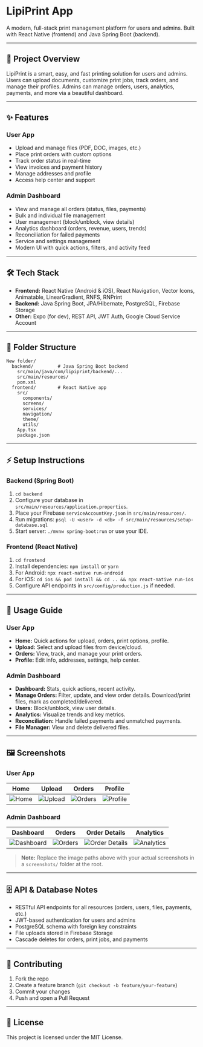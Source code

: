 # LipiPrint App

A modern, full-stack print management platform for users and admins. Built with React Native (frontend) and Java Spring Boot (backend).

---

## 🚀 Project Overview
LipiPrint is a smart, easy, and fast printing solution for users and admins. Users can upload documents, customize print jobs, track orders, and manage their profiles. Admins can manage orders, users, analytics, payments, and more via a beautiful dashboard.

---

## ✨ Features

### User App
- Upload and manage files (PDF, DOC, images, etc.)
- Place print orders with custom options
- Track order status in real-time
- View invoices and payment history
- Manage addresses and profile
- Access help center and support

### Admin Dashboard
- View and manage all orders (status, files, payments)
- Bulk and individual file management
- User management (block/unblock, view details)
- Analytics dashboard (orders, revenue, users, trends)
- Reconciliation for failed payments
- Service and settings management
- Modern UI with quick actions, filters, and activity feed

---

## 🛠️ Tech Stack
- **Frontend:** React Native (Android & iOS), React Navigation, Vector Icons, Animatable, LinearGradient, RNFS, RNPrint
- **Backend:** Java Spring Boot, JPA/Hibernate, PostgreSQL, Firebase Storage
- **Other:** Expo (for dev), REST API, JWT Auth, Google Cloud Service Account

---

## 📁 Folder Structure
```
New folder/
  backend/         # Java Spring Boot backend
    src/main/java/com/lipiprint/backend/...
    src/main/resources/
    pom.xml
  frontend/        # React Native app
    src/
      components/
      screens/
      services/
      navigation/
      theme/
      utils/
    App.tsx
    package.json
```

---

## ⚡ Setup Instructions

### Backend (Spring Boot)
1. `cd backend`
2. Configure your database in `src/main/resources/application.properties`.
3. Place your Firebase `serviceAccountKey.json` in `src/main/resources/`.
4. Run migrations: `psql -U <user> -d <db> -f src/main/resources/setup-database.sql`
5. Start server: `./mvnw spring-boot:run` or use your IDE.

### Frontend (React Native)
1. `cd frontend`
2. Install dependencies: `npm install` or `yarn`
3. For Android: `npx react-native run-android`
4. For iOS: `cd ios && pod install && cd .. && npx react-native run-ios`
5. Configure API endpoints in `src/config/production.js` if needed.

---

## 📱 Usage Guide

### User App
- **Home:** Quick actions for upload, orders, print options, profile.
- **Upload:** Select and upload files from device/cloud.
- **Orders:** View, track, and manage your print orders.
- **Profile:** Edit info, addresses, settings, help center.

### Admin Dashboard
- **Dashboard:** Stats, quick actions, recent activity.
- **Manage Orders:** Filter, update, and view order details. Download/print files, mark as completed/delivered.
- **Users:** Block/unblock, view user details.
- **Analytics:** Visualize trends and key metrics.
- **Reconciliation:** Handle failed payments and unmatched payments.
- **File Manager:** View and delete delivered files.

---

## 🖼️ Screenshots

### User App
| Home | Upload | Orders | Profile |
|------|--------|--------|---------|
| ![Home](screenshots/user_home.png) | ![Upload](screenshots/user_upload.png) | ![Orders](screenshots/user_orders.png) | ![Profile](screenshots/user_profile.png) |

### Admin Dashboard
| Dashboard | Orders | Order Details | Analytics |
|-----------|--------|--------------|-----------|
| ![Dashboard](screenshots/admin_dashboard.png) | ![Orders](screenshots/admin_orders.png) | ![Order Details](screenshots/admin_order_detail.png) | ![Analytics](screenshots/admin_analytics.png) |

> **Note:** Replace the image paths above with your actual screenshots in a `screenshots/` folder at the root.

---

## 🗄️ API & Database Notes
- RESTful API endpoints for all resources (orders, users, files, payments, etc.)
- JWT-based authentication for users and admins
- PostgreSQL schema with foreign key constraints
- File uploads stored in Firebase Storage
- Cascade deletes for orders, print jobs, and payments

---

## 🤝 Contributing
1. Fork the repo
2. Create a feature branch (`git checkout -b feature/your-feature`)
3. Commit your changes
4. Push and open a Pull Request

---

## 📄 License
This project is licensed under the MIT License. 